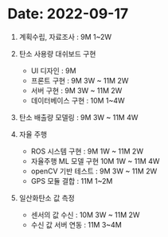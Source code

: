 Date: 2022-09-17
=================

1. 계획수립, 자료조사 : 9M 1~2W

2. 탄소 사용량 대쉬보드 구현 
    * UI 디자인 : 9M
    * 프론트 구현 : 9M 3W ~ 11M 2W
    * 서버 구현 : 9M 3W ~ 11M 2W
    * 데이터베이스 구현 : 10M 1~4W

3. 탄소 배출량 모델링 : 9M 3W ~ 11M 4W

4. 자율 주행 
    * ROS 시스템 구현 : 9M 1W ~ 11M 2W
    * 자율주행 ML 모델 구현 10M 1W ~ 11M 4W
    * openCV 기반 테스트 : 9M 3W ~ 11M 2W
    * GPS 모듈 결합 : 11M 1~2M

5. 일산화탄소 값 측정
    * 센서의 값 수신 : 10M 3W ~ 11M 2W
    * 수신 값 서버 연동 : 11M 3~4M